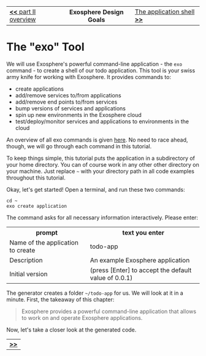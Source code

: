 <table>
  <tr>
    <td><a href="readme.md"><b>&lt;&lt;</b> part II overview</a></td>
    <th>Exosphere Design Goals</th>
    <td><a href="02_app_config.md">The application shell <b>&gt;&gt;</b></a></td>
  </tr>
</table>


# The "exo" Tool

We will use Exosphere's powerful command-line application -
the `exo` command -
to create a shell of our todo application.
This tool is your swiss army knife for working with Exosphere.
It provides commands to:
* create applications
* add/remove services to/from applications
* add/remove end points to/from services
* bump versions of services and applications
* spin up new environments in the Exosphere cloud
* test/deploy/monitor services and applications to environments in the cloud

An overview of all exo commands is given [here](../../../scaffolding.md).
No need to race ahead, though,
we will go through each command in this tutorial.

To keep things simple,
this tutorial puts the application in a subdirectory of your home directory.
You can of course work in any other other directory on your machine.
Just replace `~` with your directory path in all code examples throughout this tutorial.

Okay, let's get started!
Open a terminal, and run these two commands:

```
cd ~
exo create application
```

The command asks for all necessary information interactively.
Please enter:

<table>
  <tr>
    <th>prompt</th>
    <th>text you enter</th>
  </tr>
  <tr>
    <td>Name of the application to create</td>
    <td>todo-app</td>
  </tr>
  <tr>
    <td>Description</td>
    <td>An example Exosphere application</td>
  </tr>
  <tr>
    <td>Initial version</td>
    <td>(press [Enter] to accept the default value of 0.0.1)</td>
  </tr>
</table>

The generator creates a folder `~/todo-app` for us.
We will look at it in a minute.
First, the takeaway of this chapter:

> Exosphere provides a powerful command-line application
> that allows to work on and operate Exosphere applications.

Now, let's take a closer look at the generated code.


<table>
  <tr>
    <td><a href="02_app_config.md"><b>&gt;&gt;</b></td>
  </tr>
</table>

